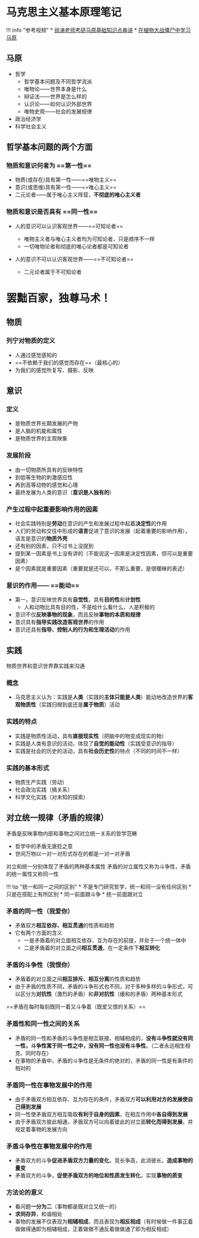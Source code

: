 # 马克思主义基本原理笔记

!!! info "参考视频"
	* [徐涛老师考研马原基础知识点串讲](https://www.bilibili.com/video/BV1CE411o7x3?spm_id_from=333.788.videopod.episodes&vd_source=4bf1953b0a6ee0abff2d699f545186cb)
	* [在植物大战僵尸中学习马原](https://www.bilibili.com/video/BV1gnkYYoE8n/?spm_id_from=333.999.0.0&vd_source=4bf1953b0a6ee0abff2d699f545186cb)

## 马原
* 哲学
	* 哲学基本问题及不同哲学流派
	* 唯物论——世界本身是什么
	* 辩证法——世界是怎么样的
	* 认识论——如何认识外部世界
	* 唯物史观——社会的发展规律
* 政治经济学
* 科学社会主义

## 哲学基本问题的两个方面
### 物质和意识何者为 ==第一性==

* 物质(或存在)具有第一性——==唯物主义==
* 意识(或思维)具有第一性——==唯心主义==
* 二元论者——属于唯心主义阵营，**不彻底的唯心主义者**

### 物质和意识是否具有 ==同一性==

* 人的意识可以认识客观世界——==可知论者==
	* 唯物主义者与唯心主义者均为可知论者，只是顺序不一样
	* 一切唯物论者和彻底的唯心论者都是可知论者

* 人的意识不可以认识客观世界——==不可知论者==
	* 二元论者属于不可知论者

# 罢黜百家，独尊马术！
## 物质
### 列宁对物质的定义
* 人通过感觉感知的
* ==不依赖于我们的感觉而存在==（最核心的）
* 为我们的感觉所复写、摄影、反映

## 意识
### 定义
* 是物质世界长期发展的产物
* 是人脑的机能和属性
* 是物质世界的主观映象

### 发展阶段
* 由一切物质所具有的反映特性
* 到低等生物的刺激感应性
* 再到高等动物的感觉和心理
* 最终发展为人类的意识（**意识是人独有的**）

### 产生过程中起重要影响作用的因素
* 社会实践特别是**劳动**在意识的产生和发展过程中起着**决定性**的作用
* 人们的劳动和交往中形成的**语言**促进了意识的发展（起着重要的影响作用），语言是意识的**物质外壳**
* 还有别的因素，只不过书上没提到
* 提到某一因素是书上没有讲的（不能说这一因素是决定性因素，但可以是重要因素）
* 是个因素就是重要因素（重要就是还可以，不那么重要，是很暧昧的表述）

### 意识的作用—— ==能动==
* 第一，意识反映世界具有**自觉性**，具有**目的性**和**计划性**
	* 人和动物比具有目的性，不是给什么看什么，人是积极的
* 意识不仅**反映事物的现象**，而且反映**事物的本质和规律**
* 意识具有**指导实践改造客观世界**的作用
* 意识还具有**指导、控制人的行为和生理活动**的作用

## 实践
物质世界和意识世界靠实践来沟通

### 概念
* 马克思主义认为：实践是**人类**（实践的**主体只能是人类**）能动地改造世界的**客观物质性**（实践归根到底还是**属于物质**）活动

### 实践的特点
* 实践是物质性活动，具有**直接现实性**（把脑中的物变成现实的物）
* 实践是人类有意识的活动，体现了**自觉的能动性**（实践受意识的指导）
* 实践是社会的历史的活动，具有**社会历史性**的特点（不同的时间不一样）

### 实践的基本形式
* 物质生产实践（劳动）
* 社会政治实践（搞关系）
* 科学文化实践（对未知的探索）

## 对立统一规律（矛盾的规律）
矛盾是反映事物内部和事物之间对立统一关系的哲学范畴
* 哲学中的矛盾无褒贬之意
* 世间万物以一对一对形式存在的都是一对一对矛盾

对立和统一分别体现了矛盾的两种基本属性
矛盾的对立属性又称为斗争性，矛盾的统一属性又称同一性

!!! tip "统一和同一之间的区别"
	* 不是专门研究哲学，统一和同一没有任何区别
	* 只是在搭配上有所区别
		* 同一前面跟斗争
		* 统一前面跟对立

### 矛盾的同一性（我爱你）
* 矛盾双方**相互依存、相互贯通**的性质和趋势
* 它有两个方面的含义
	* 一是矛盾着的对立面相互依存、互为存在的前提，并处于一个统一体中
	* 二是矛盾着的对立面之间**相互贯通**，在一定条件下**相互转化**

### 矛盾的斗争性（我恨你）
* 矛盾着的对立面之间**相互排斥、相互分离**的性质和趋势
* 由于矛盾的性质不同，矛盾的斗争形式也不同，对于多种多样的斗争形式，可以区分为**对抗性**（激烈的矛盾）和**非对抗性**（缓和的矛盾）两种基本形式

==矛盾在每时每刻既同一着又斗争着（既爱又恨的关系）==

### 矛盾性和同一性之间的关系
* 矛盾的同一性和矛盾的斗争性是相互联接、相辅相成的，**没有斗争性就没有同一性，斗争性寓于同一性之中，没有同一性也没有斗争性**。（二者永远相生相克、同时存在）
* 在事物的矛盾中，矛盾的斗争性是无条件的绝对的，矛盾的同一性是有条件的相对的

### 矛盾同一性在事物发展中的作用
* 由于矛盾双方相互依存、互为存在的条件，矛盾双方**可以利用对方的发展使自己得到发展**
* 同一性使矛盾双方相互吸取**有利于自身的因素**，在相互作用中**各自得到发展**
* 由于矛盾双方彼此相通，矛盾双方可以向着彼此的对立面**转化而得到发展**，并规定着事物的发展方向

### 矛盾斗争性在事物发展中的作用
* 矛盾双方的斗争**促进矛盾双方力量的变化**，竞长争高，此消彼长，**造成事物的量变**
* 矛盾双方的斗争，**促使矛盾双方的地位和性质发生转化**，实现**事物的质变**

### 方法论的意义
* 看问题**一分为二**（事物都是既对立又统一的）
* **求同存异**，和谐相处
* 事物的发展不仅表现为**相辅相成**，而且表现为**相反相成**（有时候做一件事正着做做得通即为相辅相成，正着做做不通反着做做通了即为相反相成）